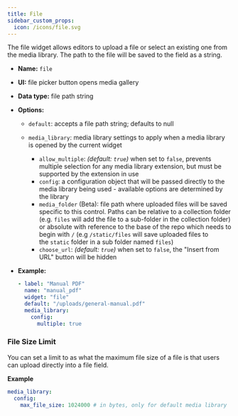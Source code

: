 ```yaml
---
title: File
sidebar_custom_props:
  icon: /icons/file.svg
---
```


The file widget allows editors to upload a file or select an existing one from the media library. The path to the file will be saved to the field as a string.

- **Name:** `file`
- **UI:** file picker button opens media gallery
- **Data type:** file path string
- **Options:**

  - `default`: accepts a file path string; defaults to null
  - `media_library`: media library settings to apply when a media library is opened by the
    current widget

    - `allow_multiple`: _(default: `true`)_ when set to `false`, prevents multiple selection for any media library extension, but must be supported by the extension in use
    - `config`: a configuration object that will be passed directly to the media library being
      used - available options are determined by the library
    - `media_folder` (Beta): file path where uploaded files will be saved specific to this control. Paths can be relative to a collection folder (e.g. `files` will add the file to a sub-folder in the collection folder) or absolute with reference to the base of the repo which needs to begin with `/` (e.g `/static/files` will save uploaded files to the `static` folder in a sub folder named `files`)
    - `choose_url`: _(default: `true`)_ when set to `false`, the "Insert from URL" button will be hidden

- **Example:**

  ```yaml
  - label: "Manual PDF"
    name: "manual_pdf"
    widget: "file"
    default: "/uploads/general-manual.pdf"
    media_library:
      config:
        multiple: true
  ```

### File Size Limit

You can set a limit to as what the maximum file size of a file is that users can upload directly into a file field.

**Example**

```yaml
media_library:
  config:
    max_file_size: 1024000 # in bytes, only for default media library
```
